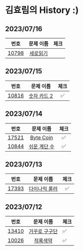 # 김효림의 History :)

## 2023/07/16

|                       번호                       |                     문제 이름                     | 체크  |
|:----------------------------------------------:|:---------------------------------------------:|:---:|
| [10798](https://www.acmicpc.net/problem/10798) | [세로읽기](https://www.acmicpc.net/problem/10798) |     |

## 2023/07/15

|                       번호                       |                      문제 이름                       | 체크  |
|:----------------------------------------------:|:------------------------------------------------:|:---:|
| [10816](https://www.acmicpc.net/problem/10816) | [숫자 카드 2](https://www.acmicpc.net/problem/10816) |  ✅  |

## 2023/07/14

|                       번호                       |                       문제 이름                        | 체크  | 
|:----------------------------------------------:|:--------------------------------------------------:|:---:|
| [17521](https://www.acmicpc.net/problem/17521) | [Byte Coin](https://www.acmicpc.net/problem/17521) |  ✅  |
| [10844](https://www.acmicpc.net/problem/10844) |  [쉬운 계단 수](https://www.acmicpc.net/problem/10844)  |  ✅  |

## 2023/07/13

|                       번호                       |                      문제 이름                       | 체크  |
|:----------------------------------------------:|:------------------------------------------------:|:---:|
| [17393](https://www.acmicpc.net/problem/17393) | [다이나믹 롤러](https://www.acmicpc.net/problem/17393) |  ✅  |

## 2023/07/12

|                       번호                       |                      문제 이름                       | 체크  |
|:----------------------------------------------:|:------------------------------------------------:|-----|
| [13410](https://www.acmicpc.net/problem/13410) | [거꾸로 구구단](https://www.acmicpc.net/problem/13410) | ✅   |
| [10026](https://www.acmicpc.net/problem/10026) |  [적록색약](https://www.acmicpc.net/problem/10026)   | ✅   |
